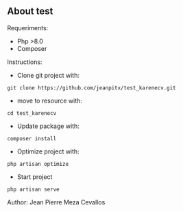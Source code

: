 ## About test

Requeriments:
- Php >8.0
- Composer

Instructions:

- Clone git project with: 
````
git clone https://github.com/jeanpitx/test_karenecv.git
````
- move to resource with: 
````
cd test_karenecv
````
- Update package with:
````
composer install
````
- Optimize project with:
````
php artisan optimize
````
- Start project
````
php artisan serve
````
Author: Jean Pierre Meza Cevallos